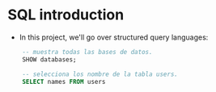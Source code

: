 # SQL introduction

- In this project, we'll go over structured query languages:

```sql
    -- muestra todas las bases de datos.
    SHOW databases;

    -- selecciona los nombre de la tabla users.
    SELECT names FROM users
```